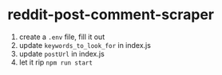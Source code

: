 # reddit-post-comment-scraper

1. create a `.env` file, fill it out
2. update `keywords_to_look_for` in index.js
3. update `postUrl` in index.js
4. let it rip `npm run start`